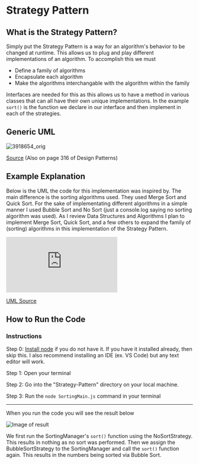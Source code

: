 # Strategy Pattern

## What is the Strategy Pattern?
Simply put the Strategy Pattern is a way for an algorithm's behavior to be changed at runtime. This allows us to plug and play different implementations of an algorithm. 
To accomplish this we must
  - Define a family of algorithms
  - Encapsulate each algorithm
  - Make the algorithms interchangable with the algorithm within the family

Interfaces are needed for this as this allows us to have a method in various classes that can all have their own unique implementations. In the example `sort()` is the function we declare in our interface and then implement in each of the strategies.

## Generic UML
![3918654_orig](https://github.com/Hagnap/Design-Patterns-in-TypeScript/assets/60297426/f3c2ba8c-1ee7-4cf2-acdf-d0d40cdedff8)

[Source](http://www.hsufengko.com/notes/strategy-design-pattern-example) (Also on page 316 of Design Patterns)

## Example Explanation

Below is the UML the code for this implementation was inspired by. The main difference is the sorting algorithms used. They used Merge Sort and Quick Sort. For the sake of implementating different algorithms in a simple manner I used Bubble Sort and No Sort (just a console.log saying no sorting algorithm was used). As I review Data Structures and Algorithms I plan to implement Merge Sort, Quick Sort, and a few others to expand the family of (sorting) algorithms in this implementation of the Strategy Pattern.

![UML Image](https://java2blog.com/wp-content/webpc-passthru.php?src=https://java2blog.com/wp-content/uploads/2018/04/classDigramStrategyPattern.jpg&nocache=1)

[UML Source](https://java2blog.com/strategy-design-pattern-java/)

## How to Run the Code

### Instructions
  Step 0: [Install node](https://nodejs.org/en/download) if you do not have it. If you have it installed already, then skip this. I also recommend installing an IDE (ex. VS Code) but any text editor will work.
  
  Step 1: Open your terminal
  
  Step 2: Go into the "Strategy-Pattern" directory on your local machine. 
  
  Step 3: Run the `node SortingMain.js` command in your terminal

----------------------------
When you run the code you will see the result below

![Image of result](https://github.com/Hagnap/Design-Patterns-in-TypeScript/assets/60297426/d95db22a-aa7c-4556-8865-860040173ca5)

We first run the SortingManager's `sort()` function using the NoSortStrategy. This results in nothing as no sort was performed. Then we assign the BubbleSortStrategy to the SortingManager and call the `sort()` function again. This results in the numbers being sorted via Bubble Sort.

